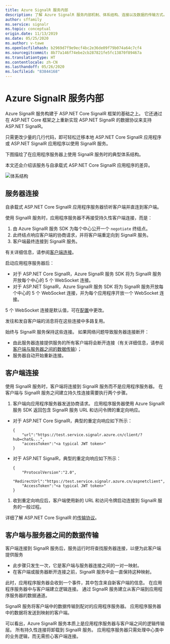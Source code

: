 ```yaml
---
title: Azure SignalR 服务内部
description: 了解 Azure SignalR 服务内部机制、体系结构、连接以及数据的传输方式。
author: sffamily
ms.service: signalr
ms.topic: conceptual
origin.date: 11/13/2019
ms.date: 05/25/2020
ms.author: v-tawe
ms.openlocfilehash: b2969d7f9e9ecf4bc2e36de09f79b074a64c7cf4
ms.sourcegitcommit: 8b77a146f74ebe2cb287821fe5fc13870f89467a
ms.translationtype: HT
ms.contentlocale: zh-CN
ms.lasthandoff: 05/26/2020
ms.locfileid: "83844168"
---
```

# <a name="azure-signalr-service-internals"></a>Azure SignalR 服务内部

Azure SignalR 服务构建于 ASP.NET Core SignalR 框架的基础之上。 它还通过在 ASP.NET Core 框架之上重新实现 ASP.NET SignalR 的数据协议来支持 ASP.NET SignalR。

只需更改少量的几行代码，即可轻松迁移本地 ASP.NET Core SignalR 应用程序或 ASP.NET SignalR 应用程序以使用 SignalR 服务。

下图描绘了在应用程序服务器上使用 SignalR 服务时的典型体系结构。

本文还会介绍该服务与自承载式 ASP.NET Core SignalR 应用程序的差异。

![体系结构](./media/signalr-concept-internals/arch.png)

## <a name="server-connections"></a>服务器连接

自承载式 ASP.NET Core SignalR 应用程序服务器侦听客户端并直连到客户端。

使用 SignalR 服务时，应用程序服务器不再接受持久性客户端连接，而是：

1. 由 Azure SignalR 服务 SDK 为每个中心公开一个 `negotiate` 终结点。
1. 此终结点响应客户端的协商请求，并将客户端重定向到 SignalR 服务。
1. 客户端最终连接到 SignalR 服务。

有关详细信息，请参阅[客户端连接](#client-connections)。

启动应用程序服务器后： 
- 对于 ASP.NET Core SignalR，Azure SignalR 服务 SDK 将为 SignalR 服务开放每个中心的 5 个 WebSocket 连接。 
- 对于 ASP.NET SignalR，Azure SignalR 服务 SDK 将为 SignalR 服务开放每个中心的 5 个 WebSocket 连接，并为每个应用程序开放一个 WebSocket 连接。

5 个 WebSocket 连接是默认值，可在[配置](https://github.com/Azure/azure-signalr/blob/dev/docs/use-signalr-service.md#connectioncount)中更改。

发往和发自客户端的消息将在这些连接中多路复用。

始终与 SignalR 服务保持这些连接。 如果网络问题导致服务器连接断开：
- 由此服务器连接提供服务的所有客户端将会断开连接（有关详细信息，请参阅[客户端与服务器之间的数据传输](#data-transmit-between-client-and-server)）；
- 服务器自动开始重新连接。

## <a name="client-connections"></a>客户端连接

使用 SignalR 服务时，客户端将连接到 SignalR 服务而不是应用程序服务器。
在客户端与 SignalR 服务之间建立持久性连接需要执行两个步骤。

1. 客户端向应用程序服务器发送协商请求。 应用程序服务器使用 Azure SignalR 服务 SDK 返回包含 SignalR 服务 URL 和访问令牌的重定向响应。

- 对于 ASP.NET Core SignalR，典型的重定向响应如下所示：
    ```
    {
        "url":"https://test.service.signalr.azure.cn/client/?hub=chat&...",
        "accessToken":"<a typical JWT token>"
    }
    ```
- 对于 ASP.NET SignalR，典型的重定向响应如下所示：
    ```
    {
        "ProtocolVersion":"2.0",
        "RedirectUrl":"https://test.service.signalr.azure.cn/aspnetclient",
        "AccessToken":"<a typical JWT token>"
    }
    ```

1. 收到重定向响应后，客户端使用新的 URL 和访问令牌启动连接到 SignalR 服务的一般过程。

详细了解 ASP.NET Core SignalR 的[传输协议](https://github.com/aspnet/SignalR/blob/release/2.2/specs/TransportProtocols.md)。

## <a name="data-transmit-between-client-and-server"></a>客户端与服务器之间的数据传输

客户端连接到 SignalR 服务后，服务运行时将查找服务器连接，以便为此客户端提供服务
- 此步骤只发生一次，它是客户端与服务器连接之间的一对一映射。
- 在客户端或服务器断开连接之前，SignalR 服务中会一直保持这种映射。

此时，应用程序服务器会收到一个事件，其中包含来自新客户端的信息。 在应用程序服务器中与客户端建立逻辑连接。 通过 SignalR 服务建立从客户端到应用程序服务器的数据通道。

SignalR 服务将客户端中的数据传输到配对的应用程序服务器。 应用程序服务器中的数据将发送到映射的客户端。

可以看出，Azure SignalR 服务本质上是应用程序服务器与客户端之间的逻辑传输层。 所有持久性连接将卸载到 SignalR 服务。
应用程序服务器只需处理中心类中的业务逻辑，而无需担心客户端连接。